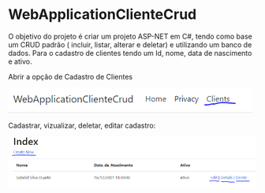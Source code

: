# WebApplicationClienteCrud
O objetivo do projeto é criar um projeto ASP-NET em C#, tendo como base um CRUD padrão ( incluir, listar, alterar e deletar) e utilizando um banco de dados.
Para o cadastro de clientes tendo um Id, nome, data de nascimento e ativo.

Abrir a opção de Cadastro de Clientes

![](https://github.com/Gabriel-Duarte10/WebApplicationClienteCrud/blob/master/WebApplicationClienteCrud/Pagina.PNG)

Cadastrar, vizualizar, deletar, editar cadastro:

![](https://github.com/Gabriel-Duarte10/WebApplicationClienteCrud/blob/master/WebApplicationClienteCrud/Op%C3%A7%C3%B5es.PNG)

